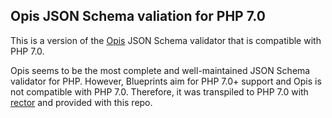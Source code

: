 ## Opis JSON Schema valiation for PHP 7.0

This is a version of the [Opis](https://opis.io/json-schema/2.x/) JSON Schema validator that is compatible with PHP 7.0.

Opis seems to be the most complete and well-maintained JSON Schema validator for PHP. However,
Blueprints aim for PHP 7.0+ support and Opis is not compatible with PHP 7.0. Therefore, it was
transpiled to PHP 7.0 with [rector](https://github.com/rectorphp/rector) and provided with this
repo.
